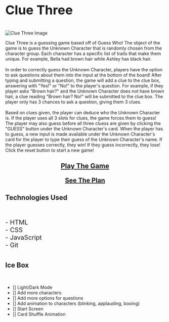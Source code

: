 

# <p style="font-size: 40px;">Clue Three</p>

![Clue Three Image](https://placeholder.png "Clue Three")

<p>Clue Three is a guessing game based off of Guess Who! The object of the game is to guess the Unknown Character that is randomly chosen from the character group. Each character has a specific list of traits that make them unique. For example, Bella had brown hair while Ashley has black hair. <br><br> In order to correctly guess the Unknown Character, players have the option to ask questions about them into the input at the bottom of the board! After typing and submitting a question, the game will add a clue to the clue box, answering with "Yes!" or "No!" to the player's question. For example, if they player asks "Brown hair?" and the Unknown Character does not have brown hair, a clue reading "Brown hair? No!"
will be submitted to the clue box. The player only has 3 chances to ask a question, giving them 3 clues. <br></br>Based on clues given, the player can deduce who the Unknown Character is. If the player uses all 3 slots for clues, the game forces them to guess! The player may also guess before all three cluess are given by clicking the "GUESS" button under the Unknown Character's card. When the player has to guess, a new input is made available under the Unknown Character's card for the player to type their guess of the Unknown Character's name. If the player guesses correctly, they win! If they guess incorrectly, they lose!
Click the reset button to start a new game!</p>


## <p style= "text-align: center;"> [Play The Game](https://clue-three.netlify.app/)</p> <p style= "text-align: center; font-size: 20px"> [See The Plan](https://whimsical.com/clue-three-6Fkfci9RQqqTUBW7xp9SZx@VsSo8s35WwNYV5SvbVYexA)</p>

## Technologies Used

<br>
<p style="font-size: 20px;">
- HTML
<br>
- CSS
<br>
- JavaScript
<br>
- Git
<p>

#
## Ice Box

<br>

- [] Light/Dark Mode
- [] Add more characters
- [] Add more options for questions
- [] Add animation to characters (blinking, applauding, booing)
- [] Start Screen
- [] Card Shuffle Animation
